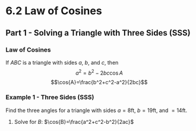 # 6.2 Law of Cosines
## Part 1 - Solving a Triangle with Three Sides (SSS)
### Law of Cosines
If $ABC$ is a triangle with sides $a$, $b$, and $c$, then
$$a^2=b^2-2bc\cos{A}$$
$$\cos{A}=\frac{b^2+c^2-a^2}{2bc}$$
### Example 1 - Three Sides (SSS)
Find the three angles for a triangle with sides $a=8$ft, $b=19$ft, and $=14$ft.
1. Solve for $B$: $\cos{B}=\frac{a^2+c^2-b^2}{2ac}$

<!--stackedit_data:
eyJoaXN0b3J5IjpbLTY5MzEzNzYwOF19
-->